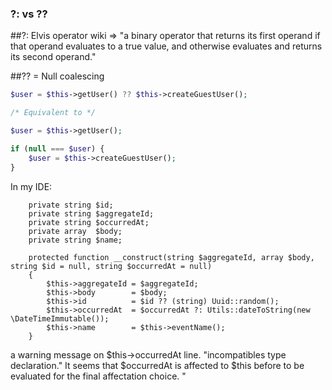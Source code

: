 ### ?: vs ??

##?: Elvis operator
wiki =>  "a binary operator that returns its first operand if that operand evaluates to a true value, and otherwise evaluates and returns its second operand."

##?? = Null coalescing

```php
$user = $this->getUser() ?? $this->createGuestUser();

/* Equivalent to */

$user = $this->getUser();

if (null === $user) {
    $user = $this->createGuestUser();
}
```
In my IDE:
```
    private string $id;
    private string $aggregateId;
    private string $occurredAt;
    private array  $body;
    private string $name;

    protected function __construct(string $aggregateId, array $body, string $id = null, string $occurredAt = null)
    {
        $this->aggregateId = $aggregateId;
        $this->body        = $body;
        $this->id          = $id ?? (string) Uuid::random();
        $this->occurredAt  = $occurredAt ?: Utils::dateToString(new \DateTimeImmutable());
        $this->name        = $this->eventName();
    }
```
a warning message on $this->occurredAt line. 
"incompatibles type declaration." It seems that $occurredAt is affected to $this before to be evaluated for the final affectation choice. "
